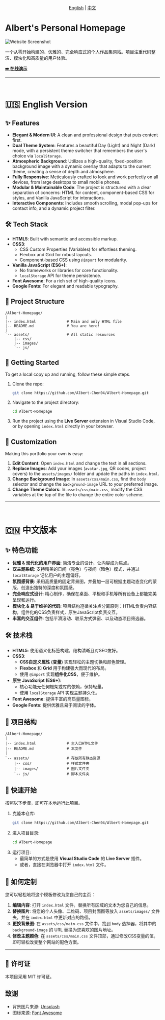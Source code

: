 <div align="center">
  <p>
    <a href="#-english-version">English</a> | <a href="#-中文版本">中文</a>
  </p>
</div>

# Albert's Personal Homepage

<!-- 建议您截一张网站的图，命名为 screenshot.png 并放在 assets/images/ 目录下 -->
![Website Screenshot](./assets/images/screenshot.png)

一个从零开始构建的、优雅的、完全响应式的个人作品集网站。项目注重代码整洁、模块化和高质量的用户体验。

**[➡️ 在线演示](https://albert-chen.netlify.app/)**
<!-- 部署后，请将上面的链接替换为您的真实网址 -->

---
<br>

# 🇺🇸 English Version

## ✨ Features

*   **Elegant & Modern UI**: A clean and professional design that puts content first.
*   **Dual Theme System**: Features a beautiful Day (Light) and Night (Dark) mode, with a persistent theme switcher that remembers the user's choice via `localStorage`.
*   **Atmospheric Background**: Utilizes a high-quality, fixed-position background image with a dynamic overlay that adapts to the current theme, creating a sense of depth and atmosphere.
*   **Fully Responsive**: Meticulously crafted to look and work perfectly on all devices, from large desktops to small mobile phones.
*   **Modular & Maintainable Code**: The project is structured with a clear separation of concerns: HTML for content, component-based CSS for styles, and Vanilla JavaScript for interactions.
*   **Interactive Components**: Includes smooth scrolling, modal pop-ups for contact info, and a dynamic project filter.

## 🛠️ Tech Stack

*   **HTML5**: Built with semantic and accessible markup.
*   **CSS3**:
    *   CSS Custom Properties (Variables) for effortless theming.
    *   Flexbox and Grid for robust layouts.
    *   Component-based CSS using `@import` for modularity.
*   **Vanilla JavaScript (ES6+)**:
    *   No frameworks or libraries for core functionality.
    *   `localStorage` API for theme persistence.
*   **Font Awesome**: For a rich set of high-quality icons.
*   **Google Fonts**: For elegant and readable typography.

## 📁 Project Structure

```
/Albert-Homepage/
|
|-- index.html              # Main and only HTML file
|-- README.md               # You are here!
|
`-- assets/                 # All static resources
    |-- css/
    |-- images/
    `-- js/
```

## 🚀 Getting Started

To get a local copy up and running, follow these simple steps.

1.  Clone the repo:
    ```sh
    git clone https://github.com/Albert-Chen04/Albert-Homepage.git
    ```
2.  Navigate to the project directory:
    ```sh
    cd Albert-Homepage
    ```
3.  Run the project using the **Live Server** extension in Visual Studio Code, or by opening `index.html` directly in your browser.

## 🎨 Customization

Making this portfolio your own is easy:

1.  **Edit Content**: Open `index.html` and change the text in all sections.
2.  **Replace Images**: Add your images (`avatar.jpg`, QR codes, project covers) to the `assets/images/` folder and update the paths in `index.html`.
3.  **Change Background Image**: In `assets/css/main.css`, find the `body` selector and change the `background-image` URL to your preferred image.
4.  **Change Theme Colors**: In `assets/css/main.css`, modify the CSS variables at the top of the file to change the entire color scheme.

---
<br>

# 🇨🇳 中文版本

## ✨ 特色功能

*   **优雅 & 现代化的用户界面**: 简洁专业的设计，让内容成为焦点。
*   **双主题系统**: 支持精美的日间（亮色）与夜间（暗色）模式，并通过 `localStorage` 记忆用户的主题偏好。
*   **氛围感背景**: 采用高质量的固定背景图，并叠加一层可根据主题动态变化的蒙版，创造出独特的深度和氛围感。
*   **完全响应式设计**: 精心制作，确保在桌面、平板和手机等所有设备上都能完美呈现和运行。
*   **模块化 & 易于维护的代码**: 项目结构遵循关注点分离原则：HTML负责内容结构，组件化的CSS负责样式，原生JavaScript负责交互。
*   **丰富的交互组件**: 包括平滑滚动、联系方式弹窗、以及动态项目筛选器。

## 🛠️ 技术栈

*   **HTML5**: 使用语义化标签构建，结构清晰且对SEO友好。
*   **CSS3**:
    *   **CSS自定义属性 (变量)** 实现轻松的主题切换和颜色管理。
    *   **Flexbox** 和 **Grid** 用于构建强大而现代的布局。
    *   使用 `@import` 实现**组件化CSS**，便于维护。
*   **原生 JavaScript (ES6+)**:
    *   核心功能无任何框架或库的依赖，保持轻量。
    *   使用 `localStorage` API 实现主题持久化。
*   **Font Awesome**: 提供丰富的高质量图标。
*   **Google Fonts**: 提供优雅且易于阅读的字体。

## 📁 项目结构

```
/Albert-Homepage/
|
|-- index.html              # 主入口HTML文件
|-- README.md               # 本文件
|
`-- assets/                 # 存放所有静态资源
    |-- css/                # 样式文件夹
    |-- images/             # 图片文件夹
    `-- js/                 # 脚本文件夹
```

## 🚀 快速开始

按照以下步骤，即可在本地运行此项目。

1.  克隆本仓库:
    ```sh
    git clone https://github.com/Albert-Chen04/Albert-Homepage.git
    ```
2.  进入项目目录:
    ```sh
    cd Albert-Homepage
    ```
3.  运行项目:
    *   最简单的方式是使用 **Visual Studio Code** 的 **Live Server** 插件。
    *   或者，直接在浏览器中打开 `index.html` 文件。

## 🎨 如何定制

您可以轻松地将这个模板修改为您自己的主页：

1.  **编辑内容**: 打开 `index.html` 文件，替换所有区域的文本为您自己的信息。
2.  **替换图片**: 将您的个人头像、二维码、项目封面图等放入 `assets/images/` 文件夹，并在 `index.html` 中更新对应的路径。
3.  **更换背景图**: 在 `assets/css/main.css` 文件中，找到 `body` 选择器，将其中的 `background-image` 的 URL 替换为您喜欢的图片地址。
4.  **修改主题颜色**: 在 `assets/css/main.css` 文件顶部，通过修改CSS变量的值，即可轻松改变整个网站的配色方案。

---

## 📜 许可证

本项目采用 MIT 许可证。

## 致谢

*   背景图片来源: [Unsplash](https://unsplash.com)
*   图标来源: [Font Awesome](https://fontawesome.com)